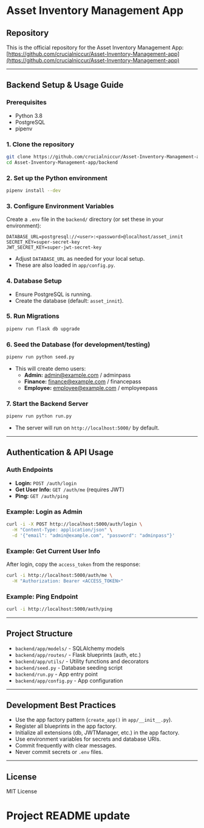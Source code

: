 # Asset Inventory Management App

## Repository

This is the official repository for the Asset Inventory Management App: [https://github.com/crucialniccur/Asset-Inventory-Management-app](https://github.com/crucialniccur/Asset-Inventory-Management-app)

---

## Backend Setup & Usage Guide

### Prerequisites
- Python 3.8
- PostgreSQL
- pipenv

### 1. Clone the repository
```sh
git clone https://github.com/crucialniccur/Asset-Inventory-Management-app.git
cd Asset-Inventory-Management-app/backend
```

### 2. Set up the Python environment
```sh
pipenv install --dev
```

### 3. Configure Environment Variables
Create a `.env` file in the `backend/` directory (or set these in your environment):
```
DATABASE_URL=postgresql://<user>:<password>@localhost/asset_innit
SECRET_KEY=super-secret-key
JWT_SECRET_KEY=super-jwt-secret-key
```
- Adjust `DATABASE_URL` as needed for your local setup.
- These are also loaded in `app/config.py`.

### 4. Database Setup
- Ensure PostgreSQL is running.
- Create the database (default: `asset_innit`).

### 5. Run Migrations
```sh
pipenv run flask db upgrade
```

### 6. Seed the Database (for development/testing)
```sh
pipenv run python seed.py
```
- This will create demo users:
  - **Admin:**    admin@example.com / adminpass
  - **Finance:**  finance@example.com / financepass
  - **Employee:** employee@example.com / employeepass

### 7. Start the Backend Server
```sh
pipenv run python run.py
```
- The server will run on `http://localhost:5000/` by default.

---

## Authentication & API Usage

### Auth Endpoints
- **Login:** `POST /auth/login`
- **Get User Info:** `GET /auth/me` (requires JWT)
- **Ping:** `GET /auth/ping`

### Example: Login as Admin
```sh
curl -i -X POST http://localhost:5000/auth/login \
  -H "Content-Type: application/json" \
  -d '{"email": "admin@example.com", "password": "adminpass"}'
```

### Example: Get Current User Info
After login, copy the `access_token` from the response:
```sh
curl -i http://localhost:5000/auth/me \
  -H "Authorization: Bearer <ACCESS_TOKEN>"
```

### Example: Ping Endpoint
```sh
curl -i http://localhost:5000/auth/ping
```

---

## Project Structure

- `backend/app/models/`   - SQLAlchemy models
- `backend/app/routes/`   - Flask blueprints (auth, etc.)
- `backend/app/utils/`    - Utility functions and decorators
- `backend/seed.py`       - Database seeding script
- `backend/run.py`        - App entry point
- `backend/app/config.py` - App configuration

---

## Development Best Practices
- Use the app factory pattern (`create_app()` in `app/__init__.py`).
- Register all blueprints in the app factory.
- Initialize all extensions (db, JWTManager, etc.) in the app factory.
- Use environment variables for secrets and database URIs.
- Commit frequently with clear messages.
- Never commit secrets or `.env` files.

---

## License

MIT License
# Project README update
